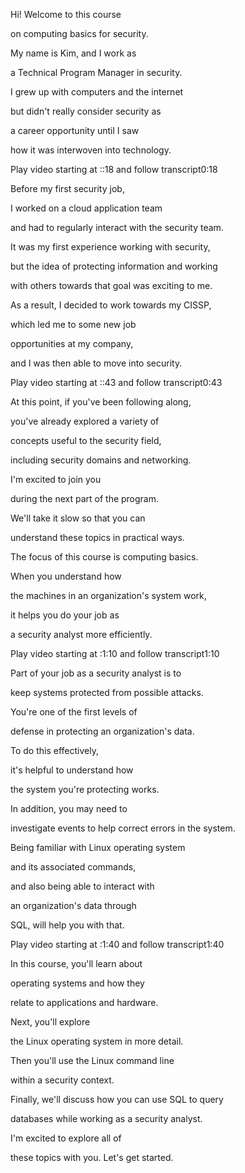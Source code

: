 Hi! Welcome to this course 

on computing basics for security. 

My name is Kim, and I work as 

a Technical Program Manager in security. 

I grew up with computers and the internet 

but didn't really consider security as 

a career opportunity until I saw 

how it was interwoven into technology.

Play video starting at ::18 and follow transcript0:18

Before my first security job, 

I worked on a cloud application team 

and had to regularly interact with the security team. 

It was my first experience working with security, 

but the idea of protecting information and working 

with others towards that goal was exciting to me. 

As a result, I decided to work towards my CISSP, 

which led me to some new job 

opportunities at my company, 

and I was then able to move into security.

Play video starting at ::43 and follow transcript0:43

At this point, if you've been following along, 

you've already explored a variety of 

concepts useful to the security field, 

including security domains and networking. 

I'm excited to join you 

during the next part of the program. 

We'll take it slow so that you can 

understand these topics in practical ways. 

The focus of this course is computing basics. 

When you understand how 

the machines in an organization's system work, 

it helps you do your job as 

a security analyst more efficiently.

Play video starting at :1:10 and follow transcript1:10

Part of your job as a security analyst is to 

keep systems protected from possible attacks. 

You're one of the first levels of 

defense in protecting an organization's data. 

To do this effectively, 

it's helpful to understand how 

the system you're protecting works. 

In addition, you may need to 

investigate events to help correct errors in the system. 

Being familiar with Linux operating system 

and its associated commands, 

and also being able to interact with 

an organization's data through 

SQL, will help you with that.

Play video starting at :1:40 and follow transcript1:40

In this course, you'll learn about 

operating systems and how they 

relate to applications and hardware. 

Next, you'll explore 

the Linux operating system in more detail. 

Then you'll use the Linux command line 

within a security context. 

Finally, we'll discuss how you can use SQL to query 

databases while working as a security analyst. 

I'm excited to explore all of 

these topics with you. Let's get started.